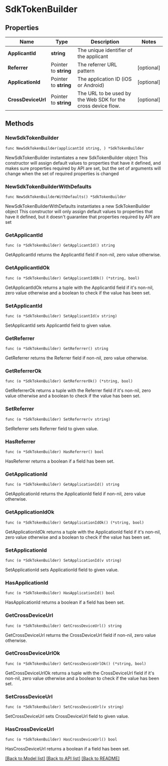 # SdkTokenBuilder

## Properties

Name | Type | Description | Notes
------------ | ------------- | ------------- | -------------
**ApplicantId** | **string** | The unique identifier of the applicant | 
**Referrer** | Pointer to **string** | The referrer URL pattern | [optional] 
**ApplicationId** | Pointer to **string** | The application ID (iOS or Android) | [optional] 
**CrossDeviceUrl** | Pointer to **string** | The URL to be used by the Web SDK for the cross device flow. | [optional] 

## Methods

### NewSdkTokenBuilder

`func NewSdkTokenBuilder(applicantId string, ) *SdkTokenBuilder`

NewSdkTokenBuilder instantiates a new SdkTokenBuilder object
This constructor will assign default values to properties that have it defined,
and makes sure properties required by API are set, but the set of arguments
will change when the set of required properties is changed

### NewSdkTokenBuilderWithDefaults

`func NewSdkTokenBuilderWithDefaults() *SdkTokenBuilder`

NewSdkTokenBuilderWithDefaults instantiates a new SdkTokenBuilder object
This constructor will only assign default values to properties that have it defined,
but it doesn't guarantee that properties required by API are set

### GetApplicantId

`func (o *SdkTokenBuilder) GetApplicantId() string`

GetApplicantId returns the ApplicantId field if non-nil, zero value otherwise.

### GetApplicantIdOk

`func (o *SdkTokenBuilder) GetApplicantIdOk() (*string, bool)`

GetApplicantIdOk returns a tuple with the ApplicantId field if it's non-nil, zero value otherwise
and a boolean to check if the value has been set.

### SetApplicantId

`func (o *SdkTokenBuilder) SetApplicantId(v string)`

SetApplicantId sets ApplicantId field to given value.


### GetReferrer

`func (o *SdkTokenBuilder) GetReferrer() string`

GetReferrer returns the Referrer field if non-nil, zero value otherwise.

### GetReferrerOk

`func (o *SdkTokenBuilder) GetReferrerOk() (*string, bool)`

GetReferrerOk returns a tuple with the Referrer field if it's non-nil, zero value otherwise
and a boolean to check if the value has been set.

### SetReferrer

`func (o *SdkTokenBuilder) SetReferrer(v string)`

SetReferrer sets Referrer field to given value.

### HasReferrer

`func (o *SdkTokenBuilder) HasReferrer() bool`

HasReferrer returns a boolean if a field has been set.

### GetApplicationId

`func (o *SdkTokenBuilder) GetApplicationId() string`

GetApplicationId returns the ApplicationId field if non-nil, zero value otherwise.

### GetApplicationIdOk

`func (o *SdkTokenBuilder) GetApplicationIdOk() (*string, bool)`

GetApplicationIdOk returns a tuple with the ApplicationId field if it's non-nil, zero value otherwise
and a boolean to check if the value has been set.

### SetApplicationId

`func (o *SdkTokenBuilder) SetApplicationId(v string)`

SetApplicationId sets ApplicationId field to given value.

### HasApplicationId

`func (o *SdkTokenBuilder) HasApplicationId() bool`

HasApplicationId returns a boolean if a field has been set.

### GetCrossDeviceUrl

`func (o *SdkTokenBuilder) GetCrossDeviceUrl() string`

GetCrossDeviceUrl returns the CrossDeviceUrl field if non-nil, zero value otherwise.

### GetCrossDeviceUrlOk

`func (o *SdkTokenBuilder) GetCrossDeviceUrlOk() (*string, bool)`

GetCrossDeviceUrlOk returns a tuple with the CrossDeviceUrl field if it's non-nil, zero value otherwise
and a boolean to check if the value has been set.

### SetCrossDeviceUrl

`func (o *SdkTokenBuilder) SetCrossDeviceUrl(v string)`

SetCrossDeviceUrl sets CrossDeviceUrl field to given value.

### HasCrossDeviceUrl

`func (o *SdkTokenBuilder) HasCrossDeviceUrl() bool`

HasCrossDeviceUrl returns a boolean if a field has been set.


[[Back to Model list]](../README.md#documentation-for-models) [[Back to API list]](../README.md#documentation-for-api-endpoints) [[Back to README]](../README.md)


